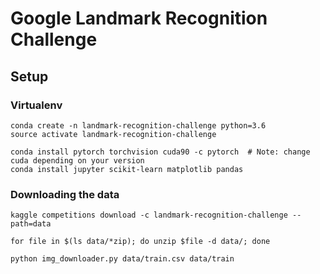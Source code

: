 # Google Landmark Recognition Challenge

## Setup

### Virtualenv

```
conda create -n landmark-recognition-challenge python=3.6
source activate landmark-recognition-challenge

conda install pytorch torchvision cuda90 -c pytorch  # Note: change cuda depending on your version
conda install jupyter scikit-learn matplotlib pandas
```

### Downloading the data

```
kaggle competitions download -c landmark-recognition-challenge --path=data

for file in $(ls data/*zip); do unzip $file -d data/; done

python img_downloader.py data/train.csv data/train
```
